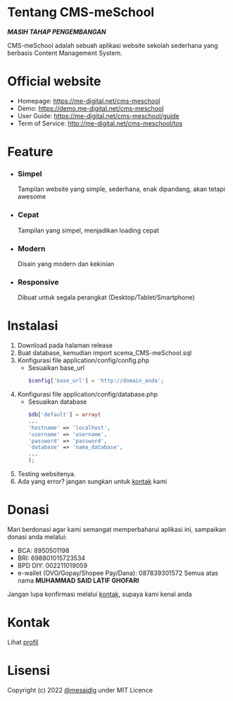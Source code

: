 # Tentang CMS-meSchool
***MASIH TAHAP PENGEMBANGAN***

CMS-meSchool adalah sebuah aplikasi website sekolah sederhana yang berbasis Content Management System.

# Official website
* Homepage: https://me-digital.net/cms-meschool
* Demo: https://demo.me-digital.net/cms-meschool
* User Guide: https://me-digital.net/cms-meschool/guide
* Term of Service: http://me-digital.net/cms-meschool/tos

# Feature
* ### Simpel

  Tampilan website yang simple, sederhana, enak dipandang, akan tetapi awesome

* ### Cepat

  Tampilan yang simpel, menjadikan loading cepat

* ### Modern

  Disain yang modern dan kekinian

* ### Responsive

  Dibuat untuk segala perangkat (Desktop/Tablet/Smartphone)

# Instalasi
1. Download pada halaman release
2. Buat database, kemudian import scema_CMS-meSchool.sql
3. Konfigurasi file application/config/config.php
    - Sesuaikan base_url
        ```php
        $config['base_url'] = 'http://domain_anda';
        ```
4. Konfigurasi file application/config/database.php
    - Sesuaikan database
        ```php
        $db['default'] = array(
        ...
        'hostname' => 'localhost',
        'username' => 'username',
        'password' => 'password',
        'database' => 'nama_database',
        ...
        );
        ```
5. Testing websitenya.
6. Ada yang error? jangan sungkan untuk [kontak](#kontak) kami

# Donasi
Mari berdonasi agar kami semangat memperbaharui aplikasi ini, sampaikan donasi anda melalui:

* BCA: 8950501198
* BRI: 698801015723534
* BPD DIY: 002211019059
* e-wallet (OVO/Gopay/Shopee Pay/Dana): 087839301572
Semua atas nama __MUHAMMAD SAID LATIF GHOFARI__

Jangan lupa konfirmasi melalui [kontak](#kontak), supaya kami kenal anda

# Kontak
Lihat [profil](https://github.com/mesaidlg)

# Lisensi
Copyright (c) 2022 [@mesaidlg](https://github.com/mesaidlg) under MIT Licence
